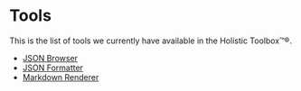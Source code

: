 # Tools

This is the list of tools we currently have available in the Holistic Toolbox™®.

- [JSON Browser](/tools/json-browser)
- [JSON Formatter](/tools/json-formatter)
- [Markdown Renderer](/tools/markdown-renderer)
